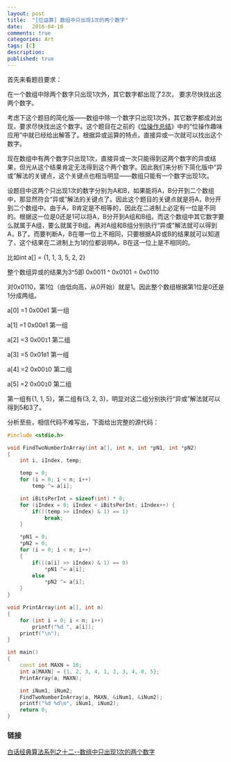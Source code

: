 ```yaml
---
layout: post
title:  "[位运算] 数组中只出现1次的两个数字"
date:   2016-04-10
comments: true
categories: Art
tags: [C]
description:
published: true
---
```



首先来看题目要求：

在一个数组中除两个数字只出现1次外，其它数字都出现了2次， 要求尽快找出这两个数字。

考虑下这个题目的简化版——数组中除一个数字只出现1次外，其它数字都成对出现，要求尽快找出这个数字。这个题目在之前的《[位操作总结](http://mdgsf.github.io/c/2016/04/10/c-bitset.html)》中的“位操作趣味应用”中就已经给出解答了。根据异或运算的特点，直接异或一次就可以找出这个数字。

现在数组中有两个数字只出现1次，直接异或一次只能得到这两个数字的异或结果，但光从这个结果肯定无法得到这个两个数字。因此我们来分析下简化版中“异或”解法的关键点，这个关键点也相当明显——数组只能有一个数字出现1次。

设题目中这两个只出现1次的数字分别为A和B，如果能将A，B分开到二个数组中，那显然符合“异或”解法的关键点了。因此这个题目的关键点就是将A，B分开到二个数组中。由于A，B肯定是不相等的，因此在二进制上必定有一位是不同的。根据这一位是0还是1可以将A，B分开到A组和B组。而这个数组中其它数字要么就属于A组，要么就属于B组。再对A组和B组分别执行“异或”解法就可以得到A，B了。而要判断A，B在哪一位上不相同，只要根据A异或B的结果就可以知道了，这个结果在二进制上为1的位都说明A，B在这一位上是不相同的。

比如int a[] = {1, 1, 3, 5, 2, 2}

整个数组异或的结果为3^5即 0x0011 ^ 0x0101 = 0x0110

对0x0110，第1位（由低向高，从0开始）就是1。因此整个数组根据第1位是0还是1分成两组。

a[0] =1  0x00`0`1  第一组

a[1] =1  0x00`0`1  第一组

a[2] =3  0x00`1`1  第二组

a[3] =5  0x01`0`1  第一组

a[4] =2  0x00`1`0  第二组

a[5] =2  0x00`1`0  第二组

第一组有{1, 1, 5}，第二组有{3, 2, 3}，明显对这二组分别执行“异或”解法就可以得到5和3了。

分析至些，相信代码不难写出，下面给出完整的源代码：


```cpp
#include <stdio.h>

void FindTwoNumberInArray(int a[], int n, int *pN1, int *pN2)
{
    int i, iIndex, temp;

    temp = 0;
    for (i = 0; i < n; i++)
        temp ^= a[i];

    int iBitsPerInt = sizeof(int) * 8;
    for (iIndex = 0; iIndex < iBitsPerInt; iIndex++) {
        if(((temp >> iIndex) & 1) == 1)
            break;
    }

    *pN1 = 0;
    *pN2 = 0;
    for (i = 0; i < n; i++)
    {
        if(((a[i] >> iIndex) & 1) == 0)
            *pN1 ^= a[i];
        else
            *pN2 ^= a[i];
    }
}

void PrintArray(int a[], int n)
{
    for (int i = 0; i < n; i++)
        printf("%d ", a[i]);
    printf("\n");
}

int main()
{
    const int MAXN = 10;
    int a[MAXN] = {1, 2, 3, 4, 1, 2, 3, 4, 0, 5};
    PrintArray(a, MAXN);

    int iNum1, iNum2;
    FindTwoNumberInArray(a, MAXN, &iNum1, &iNum2);
    printf("%d %d\n", iNum1, iNum2);
    return 0;
}
```

### 链接

[白话经典算法系列之十二--数组中只出现1次的两个数字](http://blog.csdn.net/morewindows/article/details/8214003)
